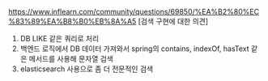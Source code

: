 
https://www.inflearn.com/community/questions/69850/%EA%B2%80%EC%83%89%EA%B8%B0%EB%8A%A5 [검색 구현에 대한 의견]

1. DB LIKE 같은 쿼리로 처리
2. 백엔드 로직에서 DB 데이터 가져와서 spring의 contains, indexOf, hasText 같은 메서드를 사용해 문자열 검색
3. elasticsearch 사용으로 좀 더 전문적인 검색